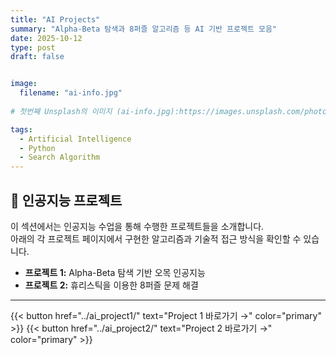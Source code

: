 ```yaml
---
title: "AI Projects"
summary: "Alpha-Beta 탐색과 8퍼즐 알고리즘 등 AI 기반 프로젝트 모음"
date: 2025-10-12
type: post
draft: false


image:
  filename: "ai-info.jpg"
     
# 첫번째 Unsplash의 이미지 (ai-info.jpg):https://images.unsplash.com/photo-1674027444485-cec3da58eef4?ixlib=rb-4.1.0&ixid=M3wxMjA3fDB8MHxwaG90by1wYWdlfHx8fGVufDB8fHx8fA%3D%3D&auto=format&fit=crop&q=80&w=1332

tags:
  - Artificial Intelligence
  - Python
  - Search Algorithm
---
```


## 🧠 인공지능 프로젝트
이 섹션에서는 인공지능 수업을 통해 수행한 프로젝트들을 소개합니다.  
아래의 각 프로젝트 페이지에서 구현한 알고리즘과 기술적 접근 방식을 확인할 수 있습니다.

- **프로젝트 1:** Alpha-Beta 탐색 기반 오목 인공지능  
- **프로젝트 2:** 휴리스틱을 이용한 8퍼즐 문제 해결  
---

<!--[Project 1 바로가기 →](../ai_project1/)  {.btn .btn-primary}
[Project 2 바로가기 →](../ai_project2/) {.btn .btn-primary}-->

{{< button href="../ai_project1/" text="Project 1 바로가기 →" color="primary" >}}
{{< button href="../ai_project2/" text="Project 2 바로가기 →" color="primary" >}}
